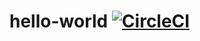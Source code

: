 # hello-world [![CircleCI](https://dl.circleci.com/status-badge/img/gh/ayman-abbas92/hello-world/tree/main.svg?style=svg)](https://dl.circleci.com/status-badge/redirect/gh/ayman-abbas92/hello-world/tree/main)
